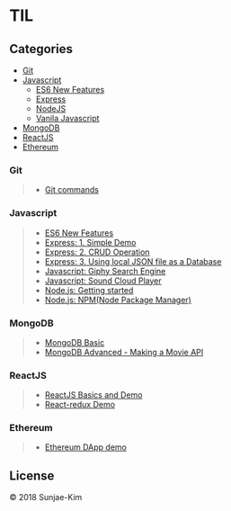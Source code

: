 # TIL

##  Categories

 - [Git](https://github.com/Sunjae-Kim/TIL/tree/master/git)
 - [Javascript](https://github.com/Sunjae-Kim/TIL/tree/master/javascript)
   - [ES6 New Features](https://github.com/Sunjae-Kim/TIL/tree/master/javascript/ES6)
   - [Express](https://github.com/Sunjae-Kim/TIL/tree/master/javascript/Express)
   - [NodeJS](https://github.com/Sunjae-Kim/TIL/tree/master/javascript/Nodejs)
   - [Vanila Javascript](https://github.com/Sunjae-Kim/TIL/tree/master/javascript/VanilaJS)
 - [MongoDB](https://github.com/Sunjae-Kim/TIL/tree/master/MongoDB)
 - [ReactJS](https://github.com/Sunjae-Kim/TIL/tree/master/ReactJS/)
 - [Ethereum](https://github.com/Sunjae-Kim/TIL/tree/master/Ethereum/note)


### Git

> - [Git commands](https://github.com/Sunjae-Kim/TIL/blob/master/git/Git-commands.md)


### Javascript

> - [ES6 New Features](https://github.com/Sunjae-Kim/TIL/blob/master/javascript/ES6)
> - [Express: 1. Simple Demo](https://github.com/Sunjae-Kim/TIL/blob/master/javascript/Express/1.Express-demo)
> - [Express: 2. CRUD Operation](https://github.com/Sunjae-Kim/TIL/blob/master/javascript/Express/2.Express-basic)
> - [Express: 3. Using local JSON file as a Database](https://github.com/Sunjae-Kim/TIL/blob/master/javascript/Express/3.Express-basic-practice)
> - [Javascript: Giphy Search Engine](https://github.com/Sunjae-Kim/TIL/tree/master/javascript/VanilaJS/giphy-search-engine)
> - [Javascript: Sound Cloud Player](https://github.com/Sunjae-Kim/TIL/tree/master/javascript/VanilaJS/sound-cloud-player)
> - [Node.js: Getting started](https://github.com/Sunjae-Kim/TIL/blob/master/javascript/Nodejs/Nodejs-get-started)
> - [Node.js: NPM(Node Package Manager)](https://github.com/Sunjae-Kim/TIL/blob/master/javascript/Nodejs/NPM)

### MongoDB

> - [MongoDB Basic](https://github.com/Sunjae-Kim/TIL/tree/master/MongoDB/1.MongoDB-basic)
> - [MongoDB Advanced - Making a Movie API](https://github.com/Sunjae-Kim/TIL/tree/master/MongoDB/2.MongoDB-advanced)

### ReactJS

>- [ReactJS Basics and Demo](https://github.com/Sunjae-Kim/TIL/tree/master/ReactJS/)
>- [React-redux Demo](https://github.com/Sunjae-Kim/TIL/tree/master/ReactJS/redux-songs)

### Ethereum

>- [Ethereum DApp demo](https://github.com/Sunjae-Kim/TIL/tree/master/Ethereum/note)


## License

© 2018 Sunjae-Kim
